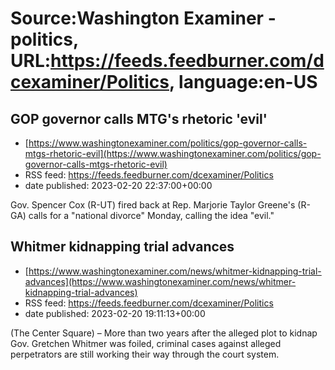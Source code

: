 # Source:Washington Examiner - politics, URL:https://feeds.feedburner.com/dcexaminer/Politics, language:en-US

## GOP governor calls MTG's rhetoric 'evil'
 - [https://www.washingtonexaminer.com/politics/gop-governor-calls-mtgs-rhetoric-evil](https://www.washingtonexaminer.com/politics/gop-governor-calls-mtgs-rhetoric-evil)
 - RSS feed: https://feeds.feedburner.com/dcexaminer/Politics
 - date published: 2023-02-20 22:37:00+00:00

Gov. Spencer Cox (R-UT) fired back at Rep. Marjorie Taylor Greene's (R-GA) calls for a "national divorce" Monday, calling the idea "evil."

## Whitmer kidnapping trial advances
 - [https://www.washingtonexaminer.com/news/whitmer-kidnapping-trial-advances](https://www.washingtonexaminer.com/news/whitmer-kidnapping-trial-advances)
 - RSS feed: https://feeds.feedburner.com/dcexaminer/Politics
 - date published: 2023-02-20 19:11:13+00:00

(The Center Square) – More than two years after the alleged plot to kidnap Gov. Gretchen Whitmer was foiled, criminal cases against alleged perpetrators are still working their way through the court system.

